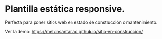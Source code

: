 # Plantilla estática responsive.

Perfecta para poner sitios web en estado de construcción o mantenimiento.

Ver la demo: https://melvinsantanac.github.io/sitio-en-construccion/
